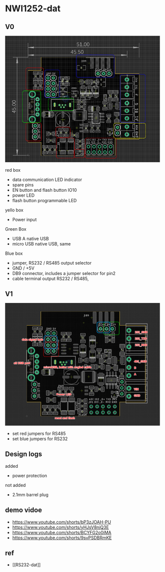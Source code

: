 
# NWI1252-dat

## V0

![](2024-08-29-01-37-01.png)



red box 
- data communication LED indicator 
- spare pins 
- EN button and flash button IO10
- power LED
- flash button programmable LED

yello box
- Power input 

Green Box 
- USB A native USB
- micro USB native USB, same

Blue box 
- jumper, RS232 / RS485 output selector 
- GND / +5V 
- DB9 connector, includes a jumper selector for pin2 
- cable terminal output RS232 / RS485, 

## V1 

![](2024-09-26-22-14-43.png)

- set red jumpers for RS485
- set blue jumpers for RS232


## Design logs 

added
- power protection

not added 
- 2.1mm barrel plug


## demo vidoe 

- https://www.youtube.com/shorts/bP3zJOAH-PU
- https://www.youtube.com/shorts/yHJsV8njQ3E
- https://www.youtube.com/shorts/BCYFG2o0iMA
- https://www.youtube.com/shorts/9svPSDBRmKE

## ref 

- [[RS232-dat]]


